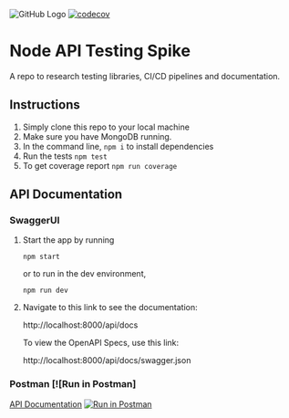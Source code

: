 ![GitHub Logo](https://github.com/tranpeter08/node-testing-spike/workflows/Node.js%20CI/badge.svg)
[![codecov](https://codecov.io/gh/tranpeter08/node-testing-spike/branch/main/graph/badge.svg?token=Y222VBMZ5Q)](https://codecov.io/gh/tranpeter08/node-testing-spike)

# Node API Testing Spike
A repo to research testing libraries, CI/CD pipelines and documentation.

## Instructions

1. Simply clone this repo to your local machine
2. Make sure you have MongoDB running.
3. In the command line, `npm i` to install dependencies
4. Run the tests `npm test`
5. To get coverage report `npm run coverage`

## API Documentation

### SwaggerUI

1. Start the app by running

   `npm start`

   or to run in the dev environment,  

   `npm run dev`

2. Navigate to this link to see the documentation:

   http://localhost:8000/api/docs

   To view the OpenAPI Specs, use this link:

   http://localhost:8000/api/docs/swagger.json

### Postman [![Run in Postman]

  [API Documentation](https://documenter.getpostman.com/view/4490688/TVetcmhq)
  [![Run in Postman](https://run.pstmn.io/button.svg)](https://app.getpostman.com/run-collection/1564e72fb07f8b47f243)

